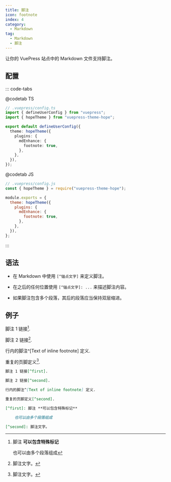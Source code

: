 ```yaml
---
title: 脚注
icon: footnote
index: 4
category:
  - Markdown
tag:
  - Markdown
  - 脚注
---
```


让你的 VuePress 站点中的 Markdown 文件支持脚注。

<!-- more -->

## 配置

::: code-tabs

@codetab TS

```ts {8-10}
// .vuepress/config.ts
import { defineUserConfig } from "vuepress";
import { hopeTheme } from "vuepress-theme-hope";

export default defineUserConfig({
  theme: hopeTheme({
    plugins: {
      mdEnhance: {
        footnote: true,
      },
    },
  }),
});
```

@codetab JS

```js {7-9}
// .vuepress/config.js
const { hopeTheme } = require("vuepress-theme-hope");

module.exports = {
  theme: hopeTheme({
    plugins: {
      mdEnhance: {
        footnote: true,
      },
    },
  }),
};
```

:::

## 语法

- 在 Markdown 中使用 `[^锚点文字]` 来定义脚注。

- 在之后的任何位置使用 `[^锚点文字]: ...` 来描述脚注内容。

- 如果脚注包含多个段落，其后的段落应当保持双层缩进。

## 例子

脚注 1 链接[^first].

脚注 2 链接[^second].

行内的脚注^[Text of inline footnote] 定义.

重复的页脚定义[^second].

[^first]: 脚注 **可以包含特殊标记**

    也可以由多个段落组成

[^second]: 脚注文字。

```md
脚注 1 链接[^first].

脚注 2 链接[^second].

行内的脚注^[Text of inline footnote] 定义.

重复的页脚定义[^second].

[^first]: 脚注 **可以包含特殊标记**

    也可以由多个段落组成

[^second]: 脚注文字。
```
